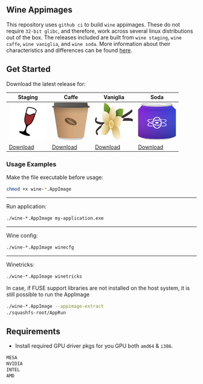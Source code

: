 ## Wine Appimages

This repository uses `github ci` to build `wine` appimages. These do not require
`32-bit glibc`, and therefore, work across several linux distributions out of
the box. The releases included are built from `wine staging`, `wine caffe`,
`wine vaniglia`, and `wine soda`. More information about their characteristics
and differences can be found
[here](https://docs.usebottles.com/components/runners).

## Get Started

Download the latest release for:

| Staging | Caffe | Vaniglia | Soda |
| ------- | --------- | --------- | --------- |
| <img src="./doc/logo-wine.svg" width=100 height=100> | <img src="./doc/logo-caffe.svg" width=100 height=100> | <img src="./doc/logo-vaniglia.svg" width=100 height=100> | <img src="./doc/logo-soda.svg" width=100 height=100>
| [Download](https://github.com/ruanformigoni/wine/releases/download/continuous-staging/wine-staging_7.19-x86_64.AppImage) | [Download](https://github.com/ruanformigoni/wine/releases/download/continuous-caffe/wine-caffe-7.19-continuous-x86_64.AppImage) | [Download](https://github.com/ruanformigoni/wine/releases/download/continuous-vaniglia/wine-vaniglia-7.19-continuous-x86_64.AppImage) | [Download](https://github.com/ruanformigoni/wine/releases/download/continuous-soda/wine-soda-7.0-6-continuous-x86_64.AppImage)

</p>


### Usage Examples

Make the file executable before usage:
```bash
chmod +x wine-*.AppImage
```

---

Run application:
```bash
./wine-*.AppImage my-application.exe
```

---

Wine config:
```bash
./wine-*.AppImage winecfg
```

---

Winetricks:

```bash
./wine-*.AppImage winetricks
```

In case, if FUSE support libraries are not installed on the host system, it is
still possible to run the AppImage

```bash
./wine-*.AppImage --appimage-extract
./squashfs-root/AppRun
```

## Requirements
 * Install required GPU driver pkgs for you GPU both `amd64` & `i386`.
```
MESA
NVIDIA
INTEL
AMD
```
